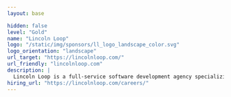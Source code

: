 ```yaml
---
layout: base

hidden: false
level: "Gold"
name: "Lincoln Loop"
logo: "/static/img/sponsors/ll_logo_landscape_color.svg"
logo_orientation: "landscape"
url_target: "https://lincolnloop.com/"
url_friendly: "lincolnloop.com"
description: |
  Lincoln Loop is a full-service software development agency specializing in Python and Django development for web and mobile. Since 2007 our emphasis on quality in an agile environment has helped numerous startups and high-traffic sites grow their businesses. In addition to rock solid Python powered backends, Lincoln Loop provides user experience, deployment, and real-time application development with JavaScript.
hiring_url: "https://lincolnloop.com/careers/"
---
```

